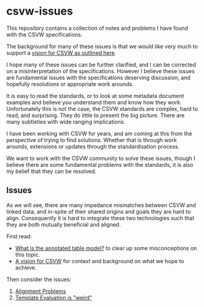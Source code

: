 # csvw-issues

This repository contains a collection of notes and problems I have
found with the CSVW specifications.

The background for many of these issues is that we would like very
much to support a [vision for CSVW as outlined here](./csvw-vision.md).

I hope many of these issues can be further clarified, and I can be
corrected on a misinterpretation of the specifications. However I
believe these issues are fundamental issues with the specifications
deserving discussion, and hopefully resolutions or appropriate work
arounds.

It is easy to read the standards, or to look at some metadata document
examples and believe you understand them and know how they work.
Unfortunately this is not the case, the CSVW standards are complex,
hard to read, and surprising. They do little to present the big
picture. There are many subtleties with wide ranging implications.

I have been working with CSVW for years, and am coming at this from
the perspective of trying to find solutions. Whether that is through
work arounds, extensions or updates through the standardisation
process.

We want to work with the CSVW community to solve these issues, though
I believe there are some fundamental problems with the standards, it
is also my belief that they can be resolved.

## Issues

As we will see, there are many impedance mismatches between CSVW and
linked data, and in-spite of their shared origins and goals they are
hard to align. Consequently it is hard to integrate these two
technologies such that they are both mutually beneficial and aligned.

First read:

- [What is the annotated table model?](./issues/003-what-is-the-annotated-table-model.md) to clear up some misconceptions on this topic.
- [A vision for CSVW](./csvw-vision.md) for context and background on
  what we hope to achieve.

Then consider the issues:

1. [Alignment Problems](./issues/001-aligning-linked-data-and-annotated-table.md)
2. [Template Evaluation is "weird"](./issues/002-template-evaluation.md)
